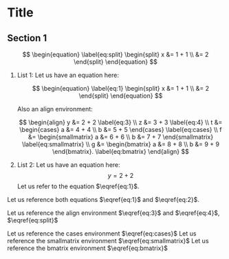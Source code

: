 # Title

## Section 1

$$
\begin{equation} \label{eq:split}
\begin{split}
x &= 1 + 1 \\
&= 2
\end{split}
\end{equation}
$$

1. List 1:
   Let us have an equation here:

   $$
   \begin{equation} \label{eq:1}
   \begin{split}
   x &= 1 + 1 \\
   &= 2
   \end{split}
   \end{equation}
   $$

   Also an align environment:

   $$
   \begin{align}
   y &= 2 + 2 \label{eq:3} \\
   z &= 3 + 3 \label{eq:4} \\
   t &= \begin{cases}
   a &= 4 + 4 \\
   b &= 5 + 5
   \end{cases} \label{eq:cases} \\
   f &= \begin{smallmatrix}
   a &= 6 + 6 \\
   b &= 7 + 7
   \end{smallmatrix} \label{eq:smallmatrix} \\
   g &= \begin{bmatrix}
   a &= 8 + 8 \\
   b &= 9 + 9
   \end{bmatrix}. \label{eq:bmatrix}
   \end{align}
   $$

2. List 2:
   Let us have an equation here:
   $$
   \begin{equation} \label{eq:2}
   y = 2 + 2
   \end{equation}
   $$
   Let us refer to the equation $\eqref{eq:1}$.

Let us reference both equations $\eqref{eq:1}$ and $\eqref{eq:2}$.

Let us reference the align environment $\eqref{eq:3}$ and $\eqref{eq:4}$, $\eqref{eq:split}$

Let us reference the cases environment $\eqref{eq:cases}$
Let us reference the smallmatrix environment $\eqref{eq:smallmatrix}$
Let us reference the bmatrix environment $\eqref{eq:bmatrix}$
